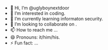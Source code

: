 - 👋 Hi, I’m @uglyboynextdoor
- 👀 I’m interested in coding.
- 🌱 I’m currently learning informaton security.
- 💞️ I’m looking to collaborate on .
- 📫 How to reach me ...
- 😄 Pronouns: it/him/his.
- ⚡ Fun fact: ...

<!---
uglyboynextdoor/uglyboynextdoor is a ✨ special ✨ repository because its `README.md` (this file) appears on your GitHub profile.
You can click the Preview link to take a look at your changes.
--->
